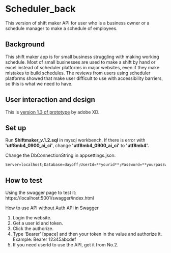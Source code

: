 # Scheduler_back
This version of shift maker API for user who is a business owner or a schedule manager to make a schedule of employees. 

## Background
This shift maker app is for small business struggling with making working schedule. Most of small businesses are used to make a shift by hand or excel instead of scheduler platforms in major websites, even if they make mistakes to build schedules. The reviews from users using scheduler platforms showed that make user difficult to use with accessibility barriers, so this is what we need to have.

## User interaction and design
This is [version 1.3 of prototype](https://xd.adobe.com/view/630c5cec-0eee-46fc-beb8-0c575496b8bb-365f/) by adobe XD.

## Set up
Run **Shiftmaker_v.1.2.sql** in mysql workbench.
If there is error with **'utf8mb4_0900_ai_ci'**, change **'utf8mb4_0900_ai_ci'** to **'utf8mb4'.**

Change the DbConnectionString in appsettings.json:
```
Server=localhost;Database=dayoff;UserId=**yourid**;Password=**yourpassword**;respectbinaryflags=false;
```

## How to test
Using the swagger page to test it:
https://localhost:5001/swagger/index.html

How to use API without Auth API in Swagger
1. Login the website.
2. Get a user id and token.
3. Click the authorize.
4. Type ‘Bearer’ [space] and then your token in the value and authorize it. Example: Bearer 12345abcdef
5. If you need userId to use the API, get it from No.2.
